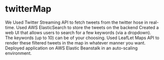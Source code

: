 # twitterMap

We Used Twitter Streaming API to fetch tweets from the twitter hose in real-time.
Used AWS  ElasticSearch to store the tweets on the backend
Created a web UI that allows users to search for a few keywords (via a dropdown). The keywords (up to 10) can be of your choosing.
Used LeafLet Maps API  to render these filtered tweets in the map in whatever manner you want.
Deployed application on AWS Elastic Beanstalk  in an auto-scaling environment.
